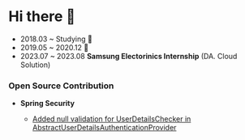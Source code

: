 # Hi there :wave: 
* 2018.03 ~ Studying :book:
* 2019.05 ~ 2020.12 :turtle:
* 2023.07 ~ 2023.08 **Samsung Electorinics Internship** (DA. Cloud Solution)

### Open Source Contribution
  * **Spring Security**

    * [Added null validation for UserDetailsChecker in AbstractUserDetailsAuthenticationProvider](https://github.com/spring-projects/spring-security/pull/16710)
